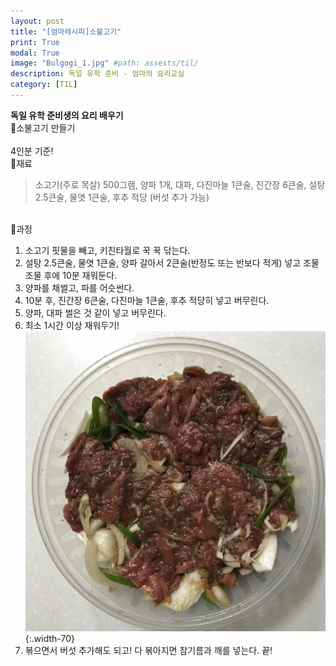 ```yaml
---
layout: post
title: "[엄마레시피]소불고기"
print: True
modal: True
image: "Bulgogi_1.jpg" #path: assests/til/
description: 독일 유학 준비 - 엄마의 요리교실
category: [TIL]
---
```


__독일 유학 준비생의 요리 배우기__   
🥩소불고기 만들기  
<br/>
4인분 기준!  
📍재료  
> 소고기(주로 목살) 500그램, 양파 1개, 대파, 다진마늘 1큰술, 진간장 6큰술, 설탕 2.5큰술, 물엿 1큰술, 후추 적당 (버섯 추가 가능)  

<br/>
📍과정  

1. 소고기 핏물을 빼고, 키친타월로 꾹 꾹 닦는다.  
2. 설탕 2.5큰술, 물엿 1큰술, 양파 갈아서 2큰술(반정도 또는 반보다 적게) 넣고 조물조물 후에 10분 재워둔다.  
3. 양파를 채썰고, 파를 어슷썬다.  
4. 10분 후, 진간장 6큰술, 다진마늘 1큰술, 후추 적당히 넣고 버무린다.  
5. 양파, 대파 썰은 것 같이 넣고 버무린다.  
6. 최소 1시간 이상 재워두기!  
![재워둔 고기](/assets/til/Bulgogi_1.jpg){:.width-70}
7. 볶으면서 버섯 추가해도 되고! 다 볶아지면 참기름과 깨를 넣는다. 끝!  